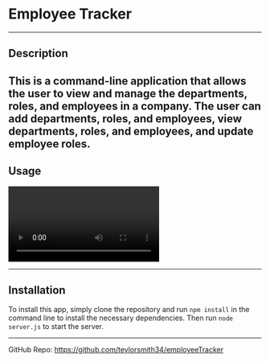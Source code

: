 # Employee Tracker
-----
## Description

This is a command-line application that allows the user to view and manage the departments, roles, and employees in a company. The user can add departments, roles, and employees, view departments, roles, and employees, and update employee roles.
-----

## Usage

![Employee Tracker](./video/employeeTracker.mp4)

-----

## Installation
To install this app, simply clone the repository and run `npm install` in the command line to install the necessary dependencies. Then run `node server.js` to start the server.

-----


GitHub Repo:  https://github.com/teylorsmith34/employeeTracker
